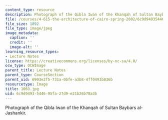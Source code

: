 ```yaml
---
content_type: resource
description: Photograph of the Qibla Iwan of the Khanqah of Sultan Baybars al-Jashankir.
file: /courses/4-615-the-architecture-of-cairo-spring-2002/6c9d9493544695fa27d9e21b26b78a3b_1063.jpg
file_size: 1892
file_type: image/jpeg
image_metadata:
  caption: ''
  credit: ''
  image-alt: ''
learning_resource_types:
- Lecture Notes
license: https://creativecommons.org/licenses/by-nc-sa/4.0/
ocw_type: OCWImage
parent_title: Lecture Notes
parent_type: CourseSection
parent_uid: 6903e2f5-731a-0bfe-a3b8-4ff0493b836b
resourcetype: Image
title: 1063.jpg
uid: 6c9d9493-5446-95fa-27d9-e21b26b78a3b
---
```

Photograph of the Qibla Iwan of the Khanqah of Sultan Baybars al-Jashankir.